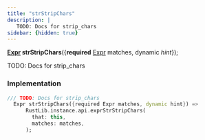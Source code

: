 ```yaml
---
title: "strStripChars"
description: |
   TODO: Docs for strip_chars
sidebar: {hidden: true}
---
```

<span class="dart-code"><strong>[Expr] strStripChars</strong>({<span class="nobr"><strong>required</strong> [Expr] matches</span>, <span class="nobr">dynamic <i>hint</i></span>});</span>

 TODO: Docs for strip_chars
### Implementation
```dart
/// TODO: Docs for strip_chars
  Expr strStripChars({required Expr matches, dynamic hint}) =>
      RustLib.instance.api.exprStrStripChars(
        that: this,
        matches: matches,
      );
```

[Expr]: /reference/classes/expr/